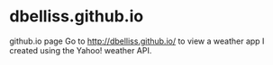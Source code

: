 # dbelliss.github.io
github.io page
Go to http://dbelliss.github.io/ to view a weather app I created using the Yahoo! weather API.
